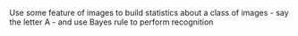 Use some feature of images to build statistics about a class of images - say the letter A - and use Bayes rule to perform recognition